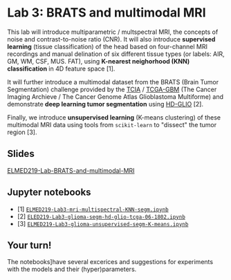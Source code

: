 # Lab 3: BRATS and multimodal MRI

This lab will introduce multiparametric / multspectral MRI, the concepts of noise and contrast-to-noise ratio (CNR). It will also introduce **supervised learning** (tissue classification) of the head based on four-channel MRI recordings and manual delination of six different tissue types (or labels: AIR, GM, WM, CSF, MUS. FAT), using **K-nearest neighorhood (KNN) classification** in 4D feature space [1]. 

It will further introduce a multimodal dataset from the BRATS (Brain Tumor Segmentation) challenge provided by the [TCIA](https://www.cancerimagingarchive.net) / [TCGA-GBM](https://wiki.cancerimagingarchive.net/display/Public/TCGA-GBM) (The Cancer Imaging Archieve / The Cancer Genome Atlas Glioblastoma Multiforme) and demonstrate **deep learning tumor segmentation** using [HD-GLIO](https://github.com/NeuroAI-HD/HD-GLIO) [2]. 

Finally, we introduce **unsupervised learning** (K-means clustering) of these multimodal MRI data using tools from `scikit-learn` to "dissect" the tumor region [3].


## Slides

[ELMED219-Lab-BRATS-and-multimodal-MRI](https://docs.google.com/presentation/d/e/2PACX-1vTAsaZCQpvCk6zSlrYqzBVyNLIw-AV6vqM09_HB4ItVKDCeo8ckhsggU4plwgWeeQR5jMvt-LmeiJZq/pub?start=false&loop=false&delayms=3000)

## Jupyter notebooks

- [1] [`ELMED219-Lab3-mri-multispectral-KNN-segm.ipynb`](https://nbviewer.jupyter.org/github/MMIV-ML/ELMED219-2021/blob/main/Lab3-BRATS/ELMED219-Lab3-mri-multispectral-KNN-segm.ipynb) 
- [2] [`ELED219-Lab3-glioma-segm-hd-glio-tcga-06-1802.ipynb`](https://nbviewer.jupyter.org/github/MMIV-ML/ELMED219-2021/blob/main/Lab3-BRATS/ELMED219-Lab3-glioma-segm-hd-glio-tcga-06-1802.ipynb)
- [3] [`ELMED219-Lab3-glioma-unsupervised-segm-K-means.ipynb`](https://nbviewer.jupyter.org/github/MMIV-ML/ELMED219-2021/blob/main/Lab3-BRATS/ELMED219-Lab3-glioma-unsupervised-segm-K-means.ipynb)

## Your turn! 

The notebooks]have several excerices and suggestions for experiments with the models and their (hyper)parameters.
